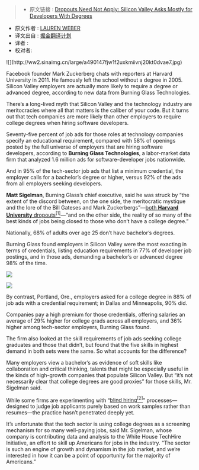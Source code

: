 >* 原文链接 : [Dropouts Need Not Apply: Silicon Valley Asks Mostly for Developers With Degrees](http://blogs.wsj.com/economics/2016/03/30/dropouts-need-not-apply-silicon-valley-asks-mostly-for-developers-with-degrees/)
* 原文作者 : [LAUREN WEBER](http://topics.wsj.com/person/W/lauren-weber/7369)
* 译文出自 : [掘金翻译计划](https://github.com/xitu/gold-miner)
* 译者 : 
* 校对者:

<div class="entry-content">![](http://ww2.sinaimg.cn/large/a490147fjw1f2uxkmiivnj20kt0dvae7.jpg)

Facebook founder Mark Zuckerberg chats with reporters at Harvard University in 2011\. He famously left the school without a degree in 2005\. Silicon Valley employers are actually more likely to require a degree or advanced degree, according to new data from Burning Glass Technologies.

There’s a long-lived myth that Silicon Valley and the technology industry are meritocracies where all that matters is the caliber of your code. But it turns out that tech companies are more likely than other employers to require college degrees when hiring software developers.

Seventy-five percent of job ads for those roles at technology companies specify an educational requirement, compared with 58% of openings posted by the full universe of employers that are hiring software developers, according to **Burning Glass Technologies**, a labor-market data firm that analyzed 1.6 million ads for software-developer jobs nationwide.

And in 95% of the tech-sector job ads that list a minimum credential, the employer calls for a bachelor’s degree or higher, versus 92% of the ads from all employers seeking developers.

**Matt Sigelman**, Burning Glass’s chief executive, said he was struck by “the extent of the discord between, on the one side, the meritocratic mystique and the lore of the Bill Gateses and Mark Zuckerbergs”—[both **Harvard University** dropouts<sup>[1]</sup>](http://www.wsj.com/articles/college-dropouts-thrive-in-tech-1433323802)—“and on the other side, the reality of so many of the best kinds of jobs being closed to those who don’t have a college degree.”

Nationally, 68% of adults over age 25 don’t have bachelor’s degrees.

Burning Glass found employers in Silicon Valley were the most exacting in terms of credentials, listing education requirements in 77% of developer job postings, and in those ads, demanding a bachelor’s or advanced degree 98% of the time.

![](http://ww3.sinaimg.cn/large/005SiNxygw1f2mzk4y4tvj30qn0hr0v3.jpg)

![](http://ww1.sinaimg.cn/large/005SiNxygw1f2mzkkvlyqj30qn0hr40v.jpg)

By contrast, Portland, Ore., employers asked for a college degree in 88% of job ads with a credential requirement; in Dallas and Minneapolis, 90% did.

Companies pay a high premium for those credentials, offering salaries an average of 29% higher for college grads across all employers, and 36% higher among tech-sector employers, Burning Glass found.

The firm also looked at the skill requirements of job ads seeking college graduates and those that didn’t, but found that the five skills in highest demand in both sets were the same. So what accounts for the difference?

Many employers view a bachelor’s as evidence of soft skills like collaboration and critical thinking, talents that might be especially useful in the kinds of high-growth companies that populate Silicon Valley. But “it’s not necessarily clear that college degrees are good proxies” for those skills, Mr. Sigelman said.

While some firms are experimenting with “[blind hiring<sup>[2]</sup>](http://www.wsj.com/articles/the-boss-doesnt-want-your-resume-1452025908)” processes—designed to judge job applicants purely based on work samples rather than resumes—the practice hasn’t penetrated deeply yet.

It’s unfortunate that the tech sector is using college degrees as a screening mechanism for so many well-paying jobs, said Mr. Sigelman, whose company is contributing data and analysis to the White House TechHire Initiative, an effort to skill up Americans for jobs in the industry. “The sector is such an engine of growth and dynamism in the job market, and we’re interested in how it can be a point of opportunity for the majority of Americans.”

